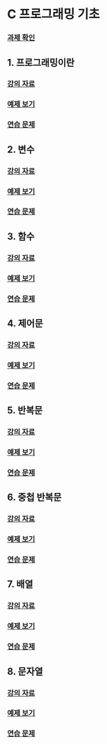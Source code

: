 # C 프로그래밍 기초  

### [과제 확인](homework/README.md)

## 1. 프로그래밍이란    
### [강의 자료](01_Programming/README.md) 
### [예제 보기](01_Programming/ex)
### [연습 문제](01_Programming/test/README.md)

##  2. 변수   
### [강의 자료](02_Variable/README.md) 
### [예제 보기](02_Variable/ex)
### [연습 문제](02_Variable/test/README.md)

##  3. 함수   
### [강의 자료](03_Function/README.md) 
### [예제 보기](03_Function/ex)
### [연습 문제](03_Function/test/README.md) 

##  4. 제어문  
### [강의 자료](04_Condition/README.md) 
### [예제 보기](04_Condition/ex)
### [연습 문제](04_Condition/test/README.md)  

##  5. 반복문  
### [강의 자료](05_Loop/README.md) 
### [예제 보기](05_Loop/ex)
### [연습 문제](05_Loop/test/README.md)  


##  6. 중첩 반복문
### [강의 자료](06_NestedLoop/README.md) 
### [예제 보기](06_NestedLoop/ex)
### [연습 문제](06_NestedLoop/test/README.md)  

##  7. 배열
### [강의 자료](07_Array/README.md) 
### [예제 보기](07_Array/ex)
### [연습 문제](07_Array/test/README.md)  

##  8. 문자열
### [강의 자료](08_String/README.md) 
### [예제 보기](08_String/ex)
### [연습 문제](08_String/test/README.md)  